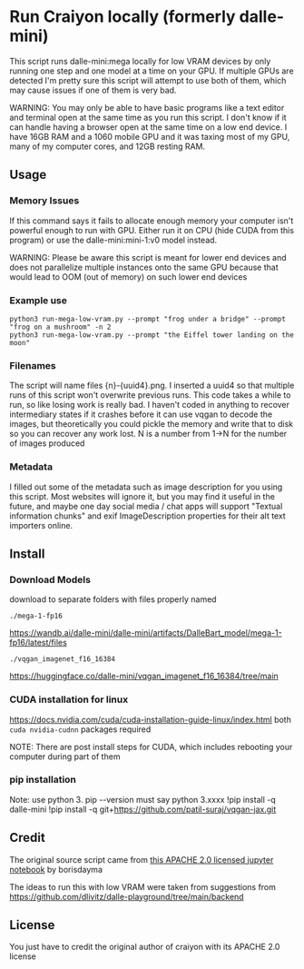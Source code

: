 # Run Craiyon locally (formerly dalle-mini)

This script runs dalle-mini:mega locally for low VRAM devices by
only running one step and one model at a time on your GPU.
If multiple GPUs are detected I'm pretty sure this script
will attempt to use both of them, which may cause issues if one
of them is very bad.

WARNING: You may only be able to have basic programs like a text editor and terminal open at the same time as you run this script. I don't know if it can handle having a browser open at the same time on a low end device. I have 16GB RAM and a 1060 mobile GPU and it was taxing most of my GPU, many of my computer cores, and 12GB resting RAM.

## Usage
### Memory Issues
If this command says it fails to allocate enough memory your computer isn't
powerful enough to run with GPU. Either run it on CPU (hide CUDA from this
program) or use the dalle-mini:mini-1:v0 model instead.

WARNING: Please be aware this script is meant for lower end devices and does not
parallelize multiple instances onto the same GPU because that would lead to
OOM (out of memory) on such lower end devices

### Example use

```shell
python3 run-mega-low-vram.py --prompt "frog under a bridge" --prompt "frog on a mushroom" -n 2
python3 run-mega-low-vram.py --prompt "the Eiffel tower landing on the moon"
```

### Filenames

The script will name files {n}-{uuid4}.png. I inserted a uuid4 so that multiple
runs of this script won't overwrite previous runs. This code takes a while
to run, so like losing work is really bad. I haven't coded in anything to
recover intermediary states if it crashes before it can use vqgan to decode
the images, but theoretically you could pickle the memory and write that
to disk so you can recover any work lost. N is a number from 1->N for the number of images produced

### Metadata

I filled out some of the metadata such as image description for you using
this script. Most websites will ignore it, but you may find it useful
in the future, and maybe one day social media / chat apps will support
"Textual information chunks" and exif ImageDescription properties for
their alt text importers online.

## Install
### Download Models
download to separate folders with files properly named

`./mega-1-fp16`

https://wandb.ai/dalle-mini/dalle-mini/artifacts/DalleBart_model/mega-1-fp16/latest/files

`./vqgan_imagenet_f16_16384`

https://huggingface.co/dalle-mini/vqgan_imagenet_f16_16384/tree/main

### CUDA installation for linux
https://docs.nvidia.com/cuda/cuda-installation-guide-linux/index.html
both `cuda nvidia-cudnn` packages required

NOTE: There are post install steps for CUDA, which includes rebooting your
computer during part of them

### pip installation
Note: use python 3. pip --version must say python 3.xxxx
!pip install -q dalle-mini
!pip install -q git+https://github.com/patil-suraj/vqgan-jax.git

## Credit
The original source script came from [this APACHE 2.0 licensed jupyter notebook][inference_pipeline]
by borisdayma

The ideas to run this with low VRAM were taken from suggestions from
https://github.com/dlivitz/dalle-playground/tree/main/backend

## License
You just have to credit the original author of craiyon with its APACHE 2.0 license

[inference_pipeline]: https://github.com/borisdayma/dalle-mini/blob/main/tools/inference/inference_pipeline.ipynb